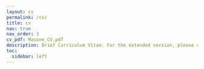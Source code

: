 ```yaml
---
layout: cv
permalink: /cv/
title: cv
nav: true
nav_order: 3
cv_pdf: Masone_CV.pdf
description: Brief Curriculum Vitae. For the extended version, please check the pdf version.
toc:
  sidebar: left
---
```

